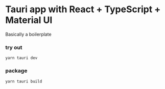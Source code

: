 # Tauri app with React + TypeScript + Material UI

Basically a boilerplate

### try out

`yarn tauri dev`

### package

`yarn tauri build`
